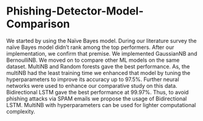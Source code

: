 # Phishing-Detector-Model-Comparison
We started by using the Naïve Bayes model. During our literature survey the naïve Bayes model didn’t rank among the top performers. After our implementation, we confirm that premise.  We implemented GaussianNB and BernoulliNB. We moved on to compare other ML models on the same dataset.   MultiNB and Random forests gave the best performance. As, the multiNB had the least training time we enhanced that model by tuning the hyperparameters to improve its accuracy up to 97.5%. Further neural networks were used to enhance our comparative study on this data. Bidirectional LSTM gave the best performance at 99.97%.   Thus, to avoid phishing attacks via SPAM emails we propose the usage of Bidirectional LSTM. MultiNB with hyperparameters can be used for lighter computational complexity. 
